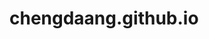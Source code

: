 # chengdaang.github.io
<!DOCTYPE html>
<html>
    <head>
        <meta charset="utf-8">
        <title></title>
        <style media="screen">
            * {
                margin: 0;
                padding: 0;
            }
        </style>
    </head>
    <body>
    </body>
    <script type="text/javascript">
        window.location.href="https://blog.csdn.net/weixin_49418695?type=blog";
    </script>
</html>
